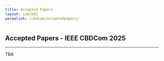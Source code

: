```yaml
---
title: Accepted Papers
layout: subcbd2
permalink: /cbdcom/acceptedpapers/
---
```


<h2>Accepted Papers - IEEE CBDCom 2025</h2>
<hr/>
TBA

<!-- <h3>CBDCom Accepted Papers (Full/Regular papers)</h3>
<ol><li>
(1571050635) Towards Green Video: Energy-Saving Potentials in Streaming	- Robert Seeliger; Martin Lasak; Görkem Güclü; Stefan Arbanowski; Stephan Steglich
<br/></li><li>(1571053066) NCAA Bracket Prediction Using Machine Learning and Combinatorial Fusion Analysis - Yuanhong Wu; Frank Hsu; Isaiah Smith; Tushar Marwah; Michael Schroeter; Mohamed Rahouti
</li></ol> -->